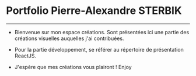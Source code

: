 # Portfolio Pierre-Alexandre STERBIK

___________________________________________________________________________________________________________________

- Bienvenue sur mon espace créations. Sont présentées ici une partie des créations visuelles auquelles j'ai contribuées.

- Pour la partie développement, se référer au répertoire de présentation ReactJS.

- J'espère que mes créations vous plairont ! Enjoy